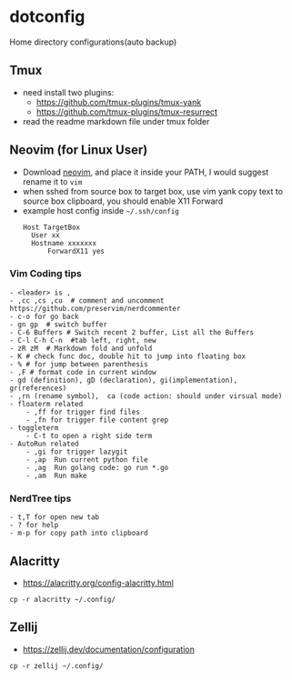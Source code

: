 # dotconfig

Home directory configurations(auto backup)

## Tmux

- need install two plugins:
  - https://github.com/tmux-plugins/tmux-yank
  - https://github.com/tmux-plugins/tmux-resurrect
- read the readme markdown file under tmux folder

## Neovim (for Linux User)

- Download [neovim](https://github.com/neovim/neovim/wiki/Installing-Neovim), and place it inside your PATH, I would suggest rename it to `vim`
- when sshed from source box to target box, use vim yank copy text to source box clipboard, you should enable X11 Forward
- example host config inside `~/.ssh/config`
  ```
  Host TargetBox
  	User xx
  	Hostname xxxxxxx
      	ForwardX11 yes
  ```

### Vim Coding tips

```
- <leader> is ,
- ,cc ,cs ,cu  # comment and uncomment https://github.com/preservim/nerdcommenter
- c-o for go back
- gn gp  # switch buffer
- C-6 Buffers # Switch recent 2 buffer, List all the Buffers
- C-l C-h C-n  #tab left, right, new
- zR zM  # Markdown fold and unfold
- K # check func doc, double hit to jump into floating box
- % # for jump between parenthesis
- ,F # format code in current window
- gd (definition), gD (declaration), gi(implementation), gr(references)
- ,rn (rename symbol),  ca (code action: should under virsual mode)
- floaterm related
    - ,ff for trigger find files
    - ,fn for trigger file content grep
- toggleterm
    - C-t to open a right side term
- AutoRun related
    - ,gi for trigger lazygit
    - ,ap  Run current python file
    - ,ag  Run golang code: go run *.go
    - ,am  Run make
```

### NerdTree tips

```
- t,T for open new tab
- ? for help
- m-p for copy path into clipboard
```

## Alacritty

- https://alacritty.org/config-alacritty.html

```
cp -r alacritty ~/.config/

```

## Zellij

- https://zellij.dev/documentation/configuration

```
cp -r zellij ~/.config/

```
